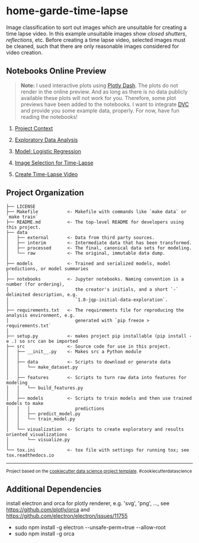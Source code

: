 home-garde-time-lapse
==============================

Image classification to sort out images which are unsuitable for creating a time lapse video. In this example unsuitable images show  *closed shutters*, *reflections*, etc. Before creating a time lapse video, selected images must be cleaned, such that there are only reasonable images considered for video creation.

## Notebooks Online Preview

> **Note:** I used interactive plots using [Plotly Dash](https://plotly.com/dash/). The plots do not render in the online preview. And as long as there is no data publicly available these plots will not work for you. Therefore, some plot previews have been added to the notebooks. I want to integrate [DVC](https://dvc.org/) and provide you some example data, properly. For now, have fun reading the notebooks!

1. [Project Context](https://nbviewer.jupyter.org/github/monz/garden-time-lapse/blob/master/notebooks/1.0-project-context.ipynb)

1. [Exploratory Data Analysis](https://nbviewer.jupyter.org/github/monz/garden-time-lapse/blob/master/notebooks/1.0-exploratory-data-analysis.ipynb)

1. [Model: Logistic Regression](https://nbviewer.jupyter.org/github/monz/garden-time-lapse/blob/master/notebooks/1.0-model-logistic-regression.ipynb)

1. [Image Selection for Time-Lapse](https://nbviewer.jupyter.org/github/monz/garden-time-lapse/blob/master/notebooks/1.0-image-selection-noon.ipynb)

1. [Create Time-Lapse Video](https://nbviewer.jupyter.org/github/monz/garden-time-lapse/blob/master/notebooks/1.0-time-lapse-at-noon.ipynb)


Project Organization
------------

    ├── LICENSE
    ├── Makefile           <- Makefile with commands like `make data` or `make train`
    ├── README.md          <- The top-level README for developers using this project.
    ├── data
    │   ├── external       <- Data from third party sources.
    │   ├── interim        <- Intermediate data that has been transformed.
    │   ├── processed      <- The final, canonical data sets for modeling.
    │   └── raw            <- The original, immutable data dump.
    │
    ├── models             <- Trained and serialized models, model predictions, or model summaries
    │
    ├── notebooks          <- Jupyter notebooks. Naming convention is a number (for ordering),
    │                         the creator's initials, and a short `-` delimited description, e.g.
    │                         `1.0-jqp-initial-data-exploration`.
    │
    ├── requirements.txt   <- The requirements file for reproducing the analysis environment, e.g.
    │                         generated with `pip freeze > requirements.txt`
    │
    ├── setup.py           <- makes project pip installable (pip install -e .) so src can be imported
    ├── src                <- Source code for use in this project.
    │   ├── __init__.py    <- Makes src a Python module
    │   │
    │   ├── data           <- Scripts to download or generate data
    │   │   └── make_dataset.py
    │   │
    │   ├── features       <- Scripts to turn raw data into features for modeling
    │   │   └── build_features.py
    │   │
    │   ├── models         <- Scripts to train models and then use trained models to make
    │   │   │                 predictions
    │   │   ├── predict_model.py
    │   │   └── train_model.py
    │   │
    │   └── visualization  <- Scripts to create exploratory and results oriented visualizations
    │       └── visualize.py
    │
    └── tox.ini            <- tox file with settings for running tox; see tox.readthedocs.io


--------

<p><small>Project based on the <a target="_blank" href="https://drivendata.github.io/cookiecutter-data-science/">cookiecutter data science project template</a>. #cookiecutterdatascience</small></p>


## Additional Dependencies

install electron and orca for plotly renderer, e.g. 'svg', 'png', ..., see https://github.com/plotly/orca and https://github.com/electron/electron/issues/11755

- sudo npm install -g electron --unsafe-perm=true --allow-root
- sudo npm install -g orca
